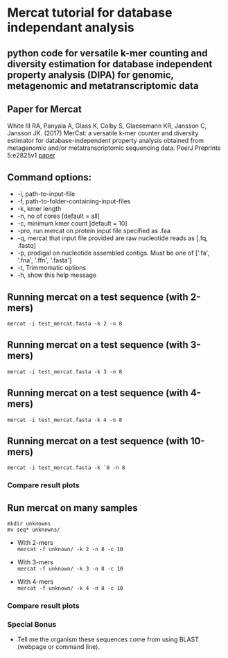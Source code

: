 # Mercat tutorial for database independant analysis

## python code for versatile k-mer counting and diversity estimation for database independent property analysis (DIPA) for genomic, metagenomic and metatranscriptomic data

## Paper for Mercat
White III RA, Panyala A, Glass K, Colby S, Glaesemann KR, Jansson C, Jansson JK. (2017) MerCat: a versatile k-mer counter and diversity estimator for database-independent property analysis obtained from metagenomic and/or metatranscriptomic sequencing data. PeerJ Preprints 5:e2825v1 [paper](https://doi.org/10.7287/peerj.preprints.2825v1)

## Command options:

- -i,    path-to-input-file
- -f,    path-to-folder-containing-input-files
- -k,    kmer length
- -n,    no of cores [default = all]
- -c,    minimum kmer count [default = 10]
- -pro,  run mercat on protein input file specified as .faa
- -q,    mercat that input file provided are raw nucleotide reads as [.fq, .fastq]
- -p,    prodigal on nucleotide assembled contigs. Must be one of ['.fa', '.fna', '.ffn', '.fasta']
- -t,    Trimmomatic options
- -h,    show this help message

## Running mercat on a test sequence (with 2-mers)
```mercat -i test_mercat.fasta -k 2 -n 8```

## Running mercat on a test sequence (with 3-mers)
```mercat -i test_mercat.fasta -k 3 -n 8```

## Running mercat on a test sequence (with 4-mers)
```mercat -i test_mercat.fasta -k 4 -n 8```

## Running mercat on a test sequence (with 10-mers)
```mercat -i test_mercat.fasta -k `0 -n 8```

### Compare result plots

## Run mercat on many samples
```mkdir unknowns``` <br />
```mv seq* unknowns/```

- With 2-mers <br />
```mercat -f unknown/ -k 2 -n 8 -c 10```

- With 3-mers <br />
```mercat -f unknown/ -k 3 -n 8 -c 10```

- With 4-mers <br />
```mercat -f unknown/ -k 4 -n 8 -c 10```

### Compare result plots

### Special Bonus
- Tell me the organism these sequences come from using BLAST (webpage or command line).

